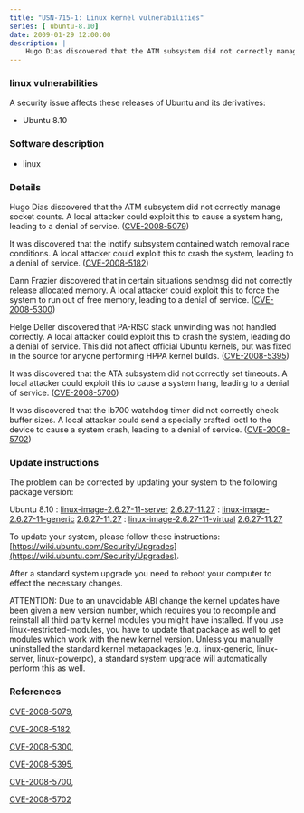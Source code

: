 ```yaml
---
title: "USN-715-1: Linux kernel vulnerabilities"
series: [ ubuntu-8.10]
date: 2009-01-29 12:00:00
description: |
    Hugo Dias discovered that the ATM subsystem did not correctly manage socket counts. A local attacker could exploit this to cause a system hang, leading to a denial of service. ([CVE-2008-5079](http://people.ubuntu.com/~ubuntu-security/cve/CVE-2008-5079))
--- 
```

 
 


### linux vulnerabilities

A security issue affects these releases of Ubuntu and its derivatives:

* Ubuntu 8.10

### Software description

* linux 

### Details

Hugo Dias discovered that the ATM subsystem did not correctly manage socket counts. A local attacker could exploit this to cause a system hang, leading to a denial of service. ([CVE-2008-5079](http://people.ubuntu.com/~ubuntu-security/cve/CVE-2008-5079))

It was discovered that the inotify subsystem contained watch removal race conditions. A local attacker could exploit this to crash the system, leading to a denial of service. ([CVE-2008-5182](http://people.ubuntu.com/~ubuntu-security/cve/CVE-2008-5182))

Dann Frazier discovered that in certain situations sendmsg did not correctly release allocated memory. A local attacker could exploit this to force the system to run out of free memory, leading to a denial of service. ([CVE-2008-5300](http://people.ubuntu.com/~ubuntu-security/cve/CVE-2008-5300))

Helge Deller discovered that PA-RISC stack unwinding was not handled correctly. A local attacker could exploit this to crash the system, leading do a denial of service. This did not affect official Ubuntu kernels, but was fixed in the source for anyone performing HPPA kernel builds. ([CVE-2008-5395](http://people.ubuntu.com/~ubuntu-security/cve/CVE-2008-5395))

It was discovered that the ATA subsystem did not correctly set timeouts. A local attacker could exploit this to cause a system hang, leading to a denial of service. ([CVE-2008-5700](http://people.ubuntu.com/~ubuntu-security/cve/CVE-2008-5700))

It was discovered that the ib700 watchdog timer did not correctly check buffer sizes. A local attacker could send a specially crafted ioctl to the device to cause a system crash, leading to a denial of service. ([CVE-2008-5702](http://people.ubuntu.com/~ubuntu-security/cve/CVE-2008-5702)) 

### Update instructions

The problem can be corrected by updating your system to the following package version:

Ubuntu 8.10
 : [linux-image-2.6.27-11-server](https://launchpad.net/ubuntu/+source/linux) <span> [2.6.27-11.27](https://launchpad.net/ubuntu/+source/linux/2.6.27-11.27) </span> 
 : [linux-image-2.6.27-11-generic](https://launchpad.net/ubuntu/+source/linux) <span> [2.6.27-11.27](https://launchpad.net/ubuntu/+source/linux/2.6.27-11.27) </span> 
 : [linux-image-2.6.27-11-virtual](https://launchpad.net/ubuntu/+source/linux) <span> [2.6.27-11.27](https://launchpad.net/ubuntu/+source/linux/2.6.27-11.27) </span> 

To update your system, please follow these instructions: [https://wiki.ubuntu.com/Security/Upgrades](https://wiki.ubuntu.com/Security/Upgrades).

After a standard system upgrade you need to reboot your computer to effect the necessary changes.

ATTENTION: Due to an unavoidable ABI change the kernel updates have been given a new version number, which requires you to recompile and reinstall all third party kernel modules you might have installed. If you use linux-restricted-modules, you have to update that package as well to get modules which work with the new kernel version. Unless you manually uninstalled the standard kernel metapackages (e.g. linux-generic, linux-server, linux-powerpc), a standard system upgrade will automatically perform this as well. 

### References

 
 [CVE-2008-5079](http://people.ubuntu.com/~ubuntu-security/cve/CVE-2008-5079), 

 [CVE-2008-5182](http://people.ubuntu.com/~ubuntu-security/cve/CVE-2008-5182), 

 [CVE-2008-5300](http://people.ubuntu.com/~ubuntu-security/cve/CVE-2008-5300), 

 [CVE-2008-5395](http://people.ubuntu.com/~ubuntu-security/cve/CVE-2008-5395), 

 [CVE-2008-5700](http://people.ubuntu.com/~ubuntu-security/cve/CVE-2008-5700), 

 [CVE-2008-5702](http://people.ubuntu.com/~ubuntu-security/cve/CVE-2008-5702)
 

